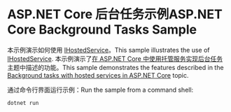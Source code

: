 # <a name="aspnet-core-background-tasks-sample"></a><span data-ttu-id="87a2c-101">ASP.NET Core 后台任务示例</span><span class="sxs-lookup"><span data-stu-id="87a2c-101">ASP.NET Core Background Tasks Sample</span></span>

<span data-ttu-id="87a2c-102">本示例演示如何使用 [IHostedService](https://docs.microsoft.com/dotnet/api/microsoft.extensions.hosting.ihostedservice)。</span><span class="sxs-lookup"><span data-stu-id="87a2c-102">This sample illustrates the use of [IHostedService](https://docs.microsoft.com/dotnet/api/microsoft.extensions.hosting.ihostedservice).</span></span> <span data-ttu-id="87a2c-103">本示例演示了[在 ASP.NET Core 中使用托管服务实现后台任务](https://docs.microsoft.com/aspnet/core/fundamentals/host/hosted-services)主题中描述的功能。</span><span class="sxs-lookup"><span data-stu-id="87a2c-103">This sample demonstrates the features described in the [Background tasks with hosted services in ASP.NET Core](https://docs.microsoft.com/aspnet/core/fundamentals/host/hosted-services) topic.</span></span>

<span data-ttu-id="87a2c-104">通过命令行界面运行示例：</span><span class="sxs-lookup"><span data-stu-id="87a2c-104">Run the sample from a command shell:</span></span>

```
dotnet run
```
